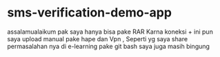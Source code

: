 # sms-verification-demo-app 
assalamualaikum pak saya hanya bisa  pake  RAR Karna koneksi + ini pun saya upload manual pake hape dan Vpn
, Seperti yg saya share permasalahan nya di e-learning pake git bash saya juga masih bingung
